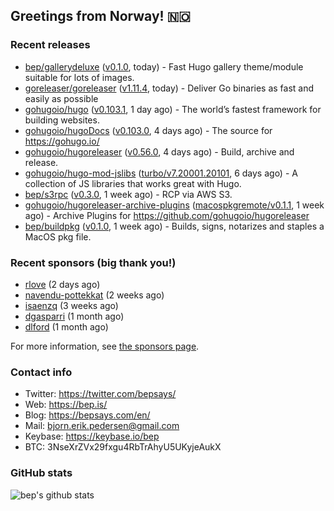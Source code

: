 ## Greetings from Norway! 🇳🇴

### Recent releases
- [bep/gallerydeluxe](https://github.com/bep/gallerydeluxe) ([v0.1.0](https://github.com/bep/gallerydeluxe/releases/tag/v0.1.0), today) - Fast Hugo gallery theme/module suitable for lots of images.
- [goreleaser/goreleaser](https://github.com/goreleaser/goreleaser) ([v1.11.4](https://github.com/goreleaser/goreleaser/releases/tag/v1.11.4), today) - Deliver Go binaries as fast and easily as possible
- [gohugoio/hugo](https://github.com/gohugoio/hugo) ([v0.103.1](https://github.com/gohugoio/hugo/releases/tag/v0.103.1), 1 day ago) - The world’s fastest framework for building websites.
- [gohugoio/hugoDocs](https://github.com/gohugoio/hugoDocs) ([v0.103.0](https://github.com/gohugoio/hugoDocs/releases/tag/v0.103.0), 4 days ago) - The source for https://gohugo.io/
- [gohugoio/hugoreleaser](https://github.com/gohugoio/hugoreleaser) ([v0.56.0](https://github.com/gohugoio/hugoreleaser/releases/tag/v0.56.0), 4 days ago) - Build, archive and release. 
- [gohugoio/hugo-mod-jslibs](https://github.com/gohugoio/hugo-mod-jslibs) ([turbo/v7.20001.20101](https://github.com/gohugoio/hugo-mod-jslibs/releases/tag/turbo%2Fv7.20001.20101), 6 days ago) - A collection of JS libraries that works great with Hugo.
- [bep/s3rpc](https://github.com/bep/s3rpc) ([v0.3.0](https://github.com/bep/s3rpc/releases/tag/v0.3.0), 1 week ago) - RCP via AWS S3.
- [gohugoio/hugoreleaser-archive-plugins](https://github.com/gohugoio/hugoreleaser-archive-plugins) ([macospkgremote/v0.1.1](https://github.com/gohugoio/hugoreleaser-archive-plugins/releases/tag/macospkgremote%2Fv0.1.1), 1 week ago) - Archive Plugins for https://github.com/gohugoio/hugoreleaser
- [bep/buildpkg](https://github.com/bep/buildpkg) ([v0.1.0](https://github.com/bep/buildpkg/releases/tag/v0.1.0), 1 week ago) - Builds, signs, notarizes and staples a MacOS pkg file.


### Recent sponsors (big thank you!)

- [rlove](https://github.com/rlove) (2 days ago)
- [navendu-pottekkat](https://github.com/navendu-pottekkat) (2 weeks ago)
- [isaenzq](https://github.com/isaenzq) (3 weeks ago)
- [dgasparri](https://github.com/dgasparri) (1 month ago)
- [dlford](https://github.com/dlford) (1 month ago)

For more information, see [the sponsors page](https://github.com/sponsors/bep/).

### Contact info
- Twitter: https://twitter.com/bepsays/
- Web: https://bep.is/
- Blog: https://bepsays.com/en/
- Mail: bjorn.erik.pedersen@gmail.com
- Keybase: https://keybase.io/bep
- BTC: 3NseXrZVx29fxgu4RbTrAhyU5UKyjeAukX


### GitHub stats
![bep's github stats](https://github-readme-stats.vercel.app/api?username=bep&count_private=true&hide_title=true)

